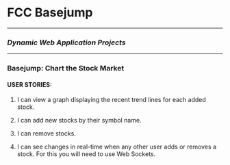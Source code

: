 # FCC Basejump
---

### *Dynamic Web Application Projects*
---

### Basejump: Chart the Stock Market

#### USER STORIES:

1. I can view a graph displaying the recent trend lines for each added stock.

2. I can add new stocks by their symbol name.

3. I can remove stocks.

4. I can see changes in real-time when any other user adds or removes a stock. For this you will need to use Web Sockets.
